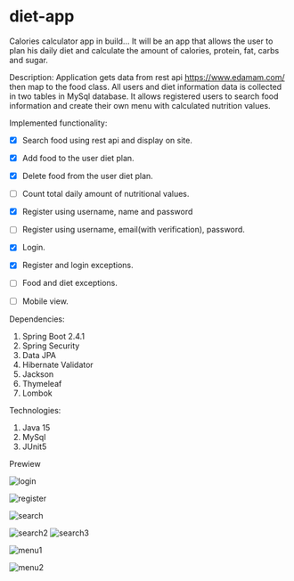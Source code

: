 # diet-app
Calories calculator app in build...
It will be an app that allows the user to plan his daily diet and calculate the amount of calories, protein, fat, carbs and sugar.

Description:
Application gets data from rest api https://www.edamam.com/ then map to the food class.
All users and diet information data is collected in two tables in MySql database. It allows registered users to search food information and create their own menu with calculated nutrition values. 

Implemented functionality:
- [x] Search food using rest api and display on site.
- [x] Add food to the user diet plan.
- [x] Delete food from the user diet plan.
- [ ] Count total daily amount of nutritional values. 
- [x] Register using username, name and password
- [ ] Register using username, email(with verification), password.
- [x] Login.
- [x] Register and login exceptions. 
- [ ] Food and diet  exceptions.
- [ ] Mobile view.


Dependencies:
1. Spring Boot 2.4.1
2. Spring Security
3. Data JPA
4. Hibernate Validator
5. Jackson 
6. Thymeleaf
7. Lombok

Technologies:
1. Java 15
2. MySql
3. JUnit5

Prewiew

![login](https://user-images.githubusercontent.com/70854700/105379557-39dc4800-5c0d-11eb-9125-1f3793676ab6.png)

![register](https://user-images.githubusercontent.com/70854700/105379628-51b3cc00-5c0d-11eb-99c6-a66a684fa0ab.png)

![search](https://user-images.githubusercontent.com/70854700/105379690-62fcd880-5c0d-11eb-9f6a-33e27b043f06.png)

![search2](https://user-images.githubusercontent.com/70854700/105379727-6b551380-5c0d-11eb-8ef5-347d605b7e2f.png)
![search3](https://user-images.githubusercontent.com/70854700/105379796-7c9e2000-5c0d-11eb-891c-a87b8a29d3af.png)

![menu1](https://user-images.githubusercontent.com/70854700/105379848-8de72c80-5c0d-11eb-90d8-ea6dd501c466.png)


![menu2](https://user-images.githubusercontent.com/70854700/105379925-a0616600-5c0d-11eb-9e9e-8f8d67240f03.png)
